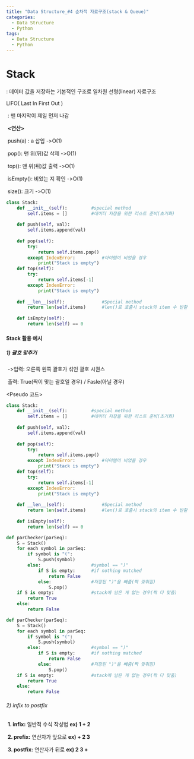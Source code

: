 ```yaml
---
title: "Data Structure_#4 순차적 자료구조(stack & Queue)"
categories:
  - Data Structure
  - Python
tags:
  - Data Structure
  - Python
---
```


# Stack

: 데이터 값을 저장하는 기본적인 구조로 일차원 선형(linear) 자료구조

LIFO( Last In First Out )

​	: 맨 마지막이 제일 먼저 나감

​							**<연산>**

​														push(a) : a 삽입  				->O(1)

​														pop(): 맨 위(뒤)값 삭제		->O(1)

​														top(): 맨 위(뒤)값 출력		->O(1)

​														isEmpty(): 비었는 지 확인 	->O(1)

​														size(): 크기							->O(1)

```python
class Stack:
    def __init__(self):			#special method
        self.items = []			#데이터 저장을 위한 리스트 준비(초기화)
        
    def push(self, val):
        self.items.append(val)
        
    def pop(self):
        try:
            return self.items.pop()		
        except IndexError:			#아이템이 비었을 경우
            print("Stack is empty")
    def top(self):
        try:
            return self.items[-1]
        except IndexError:
            print("Stack is empty")
            
    def __len__(self):				#Special method
        return len(self.items)		#len()로 호출시 stack의 item 수 반환
    
    def isEmpty(self):
        return len(self) == 0
```

#### Stack 활용 예시

##### 1) 괄호 맞추기

​	->입력: 오른쪽 왼쪽 괄호가 섞인 괄호 시퀀스

​	    출력: True(짝이 맞는 괄호일 경우) / Fasle(아닐 경우)

<Pseudo 코드>

```python
class Stack:
    def __init__(self):			#special method
        self.items = []			#데이터 저장을 위한 리스트 준비(초기화)
        
    def push(self, val):
        self.items.append(val)
        
    def pop(self):
        try:
            return self.items.pop()		
        except IndexError:			#아이템이 비었을 경우
            print("Stack is empty")
    def top(self):
        try:
            return self.items[-1]
        except IndexError:
            print("Stack is empty")
            
    def __len__(self):				#Special method
        return len(self.items)		#len()로 호출시 stack의 item 수 반환
    
    def isEmpty(self):
        return len(self) == 0

def parChecker(parSeq):
    S = Stack()
    for each symbol in parSeq:
        if symbol is "(":
            S.push(symbol)
        else:					#symbol == ")"
            if S is empty:		#if nothing matched
                return False
            else:				#저장된 ")"을 빼줌(짝 맞춰짐)
                S.pop()
    if S is empty:  			#stack에 남은 게 없는 경우(짝 다 맞춤)
        return True
    else:
        return False
```

```python
def parChecker(parSeq):
    S = Stack()
    for each symbol in parSeq:
        if symbol is "(":
            S.push(symbol)
        else:					#symbol == ")"
            if S is empty:		#if nothing matched
                return False
            else:				#저장된 ")"을 빼줌(짝 맞춰짐)
                S.pop()
    if S is empty:  			#stack에 남은 게 없는 경우(짝 다 맞춤)
        return True
    else:
        return False
```



###### 2) infix to postfix

​	**1. infix:** 일반적 수식 작성법 **ex) 1 + 2**

​	**2. prefix:** 연산자가 앞으로 **ex) + 2 3**

​	**3. postfix:** 연산자가 뒤로 **ex) 2 3 +**

